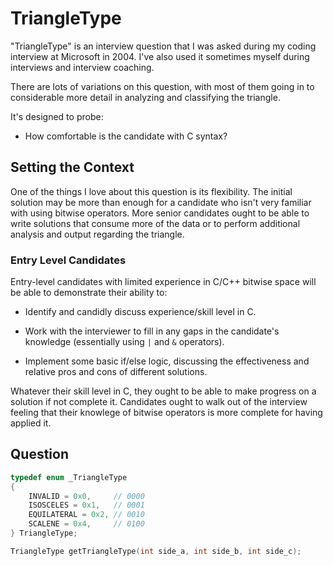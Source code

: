 # TriangleType
"TriangleType" is an interview question that I was asked during my coding
interview at Microsoft in 2004. I've also used it sometimes myself during
interviews and interview coaching.

There are lots of variations on this question, with most of them going in to
considerable more detail in analyzing and classifying the triangle.

It's designed to probe:

- How comfortable is the candidate with C syntax?

## Setting the Context

One of the things I love about this question is its flexibility. The initial
solution may be more than enough for a candidate who isn't very familiar with
using bitwise operators. More senior candidates ought to be able to write
solutions that consume more of the data or to perform additional analysis and
output regarding the triangle.

### Entry Level Candidates

Entry-level candidates with limited experience in C/C++ bitwise space will be
able to demonstrate their ability to:

- Identify and candidly discuss experience/skill level in C.

- Work with the interviewer to fill in any gaps in the candidate's knowledge
  (essentially using `|` and `&` operators).

- Implement some basic if/else logic, discussing the effectiveness and relative
  pros and cons of different solutions.

Whatever their skill level in C, they ought to be able to make progress on a
solution if not complete it. Candidates ought to walk out of the interview
feeling that their knowlege of bitwise operators is more complete for having
applied it.

## Question

```c
typedef enum _TriangleType
{
    INVALID = 0x0,     // 0000
    ISOSCELES = 0x1,   // 0001
    EQUILATERAL = 0x2, // 0010
    SCALENE = 0x4,     // 0100
} TriangleType;

TriangleType getTriangleType(int side_a, int side_b, int side_c);
```
